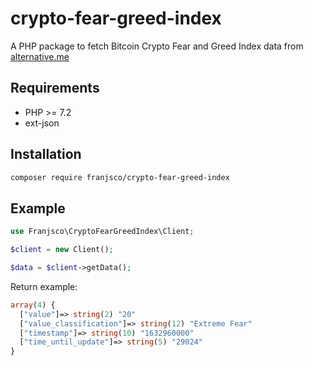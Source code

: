 # crypto-fear-greed-index
A PHP package to fetch Bitcoin Crypto Fear and Greed Index data from [alternative.me](https://alternative.me/)


## Requirements

* PHP >= 7.2
* ext-json


## Installation


```bash
composer require franjsco/crypto-fear-greed-index
```

## Example

```php
use Franjsco\CryptoFearGreedIndex\Client;

$client = new Client();

$data = $client->getData();
```


Return example: 
```php
array(4) {
  ["value"]=> string(2) "20"
  ["value_classification"]=> string(12) "Extreme Fear"
  ["timestamp"]=> string(10) "1632960000"
  ["time_until_update"]=> string(5) "29024"
}
```